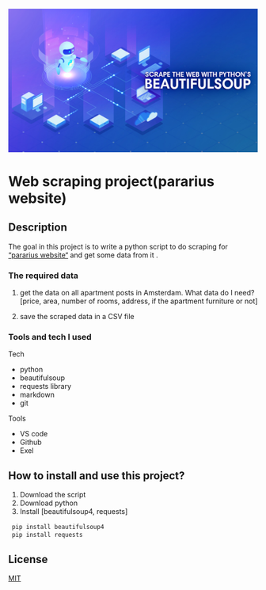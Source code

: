 
![.](./images/bs.jpg "any")

# Web scraping project(pararius website)

## Description 

The goal in this project is to write a python script to do scraping for [“pararius website“](https://www.pararius.com/english) and get some data from it .

### The required data

1. get the data on all apartment posts in Amsterdam. What data do I need? [price, area, number of rooms, address, if the apartment furniture or not]

2. save the scraped data in a CSV file

### Tools and tech I used 

Tech
* python
* beautifulsoup
* requests library
* markdown
* git


Tools
* VS code
* Github
* Exel


## How to install and use this project?
 1. Download the script
 2. Download python
 3. Install [beautifulsoup4, requests] 
 ```
  pip install beautifulsoup4
  pip install requests 
```
## License
[MIT](https://choosealicense.com/licenses/mit/)
